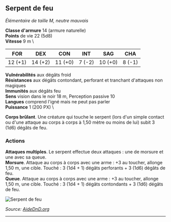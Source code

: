 ## Serpent de feu

_Élémentaire de taille M, neutre mauvais_

**Classe d'armure** 14 (armure naturelle) \
**Points** de vie 22 (5d8) \
**Vitesse** 9 m \

| **FOR** | **DEX** | **CON**     | **INT** | **SAG** | **CHA** |
|---------|---------|-------------|---------|---------|---------|
| 12 (+1)  | 14 (+2) | 11 (+0)    | 7 (-2)  | 10 (+0) | 8 (-1)  |


**Vulnérabilités** aux dégâts froid \
**Résistances** aux dégâts contondant, perforant et tranchant d'attaques non magiques \
**Immunités** aux dégâts feu \
**Sens** vision dans le noir 18 m, Perception passive 10 \
**Langues** comprend l'igné mais ne peut pas parler \
**Puissance** 1 (200 PX) \

**Corps brûlant**. Une créature qui touche le serpent (lors d'un simple contact ou d'une attaque au corps à corps à 1,50 mètre ou moins de lui) subit 3 (1d6) dégâts de feu.

### Actions

**Attaques multiples**. Le serpent effectue deux attaques : une de morsure et une avec sa queue. \
**Morsure**. Attaque au corps à corps avec une arme : +3 au toucher, allonge 1,50 m, une cible. Touché : 3 (1d4 + 1) dégâts perforants + 3 (1d6) dégâts de feu. \
**Queue**. Attaque au corps à corps avec une arme : +3 au toucher, allonge 1,50 m, une cible. Touché : 3 (1d4 + 1) dégâts contondants + 3 (1d6) dégâts de feu.

![Serpent de feu](images/fire-snake.jpg)

_Source: [AideDnD.org](https://www.aidedd.org)_

--------------------------------------------------------------------------------